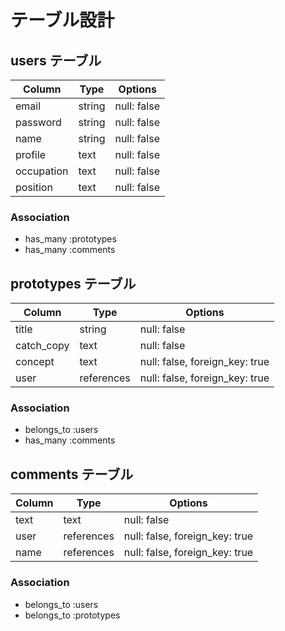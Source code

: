 # テーブル設計

## users テーブル

| Column          | Type       | Options     |
| --------------- | ---------- | ----------- |
| email           | string     | null: false |
| password        | string     | null: false |
| name            | string     | null: false |
| profile         | text       | null: false |
| occupation      | text       | null: false |
| position        | text       | null: false |

### Association

- has_many :prototypes
- has_many :comments

## prototypes テーブル

| Column          | Type       | Options                        |
| --------------- | ---------- | ------------------------------ |
| title           | string     | null: false                    |
| catch_copy      | text       | null: false                    |
| concept         | text       | null: false, foreign_key: true |
| user            | references | null: false, foreign_key: true |

### Association

- belongs_to :users
- has_many :comments

## comments テーブル

| Column          | Type       | Options                        |
| --------------- | ---------- | ------------------------------ |
| text            | text       | null: false                    |
| user            | references | null: false, foreign_key: true |
| name            | references | null: false, foreign_key: true |

### Association

- belongs_to :users
- belongs_to :prototypes
